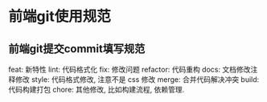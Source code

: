 # 前端git使用规范

## 前端git提交commit填写规范
feat: 新特性
lint: 代码格式化
fix: 修改问题
refactor: 代码重构
docs: 文档修改注释修改
style: 代码格式修改, 注意不是 css 修改
merge: 合并代码解决冲突
build: 代码构建打包
chore: 其他修改, 比如构建流程, 依赖管理.
